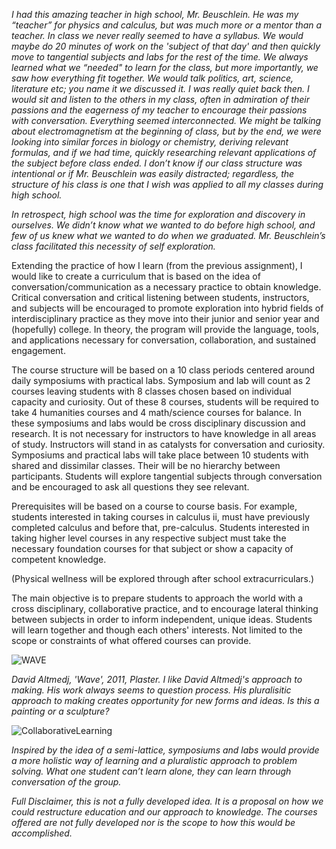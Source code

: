 *I had this amazing teacher in high school, Mr. Beuschlein.  He was my “teacher” for physics and calculus, but was much more or a mentor than a teacher.  In class we never really seemed to have a syllabus.  We would maybe do 20 minutes of work on the 'subject of that day' and then quickly move to tangential subjects and labs for the rest of the time.  We always learned what we “needed" to learn for the class, but more importantly, we saw how everything fit together.  We would talk politics, art, science, literature etc; you name it we discussed it.  I was really quiet back then. I would sit and listen to the others in my class, often in admiration of their passions and the eagerness of my teacher to encourage their passions with conversation.  Everything seemed interconnected.  We might be talking about electromagnetism at the beginning of class, but by the end, we were looking into similar forces in biology or chemistry, deriving relevant formulas, and if we had time, quickly researching relevant applications of the subject before class ended.  I don’t know if our class structure was intentional or if Mr. Beuschlein was easily distracted; regardless, the structure of his class is one that I wish was applied to all my classes during high school.*

*In retrospect, high school was the time for exploration and discovery in ourselves.  We didn’t know what we wanted to do before high school, and few of us knew what we wanted to do when we graduated.  Mr. Beuschlein’s class facilitated this necessity of self exploration.*  

Extending the practice of how I learn (from the previous assignment), I would like to create a curriculum that is based on the idea of conversation/communication as a necessary practice to obtain knowledge.  Critical conversation and critical listening between students, instructors, and subjects will be encouraged to promote exploration into hybrid fields of interdisciplinary  practice as they move into their junior and senior year and (hopefully) college.  In theory, the program will provide the language, tools, and applications necessary for conversation, collaboration, and sustained engagement.

The course structure will be based on a 10 class periods centered around daily symposiums with practical labs.  Symposium and lab will count as 2 courses leaving students with 8 classes chosen based on individual capacity and curiosity.  Out of these 8 courses, students will be required to take 4 humanities courses and 4 math/science courses for balance.  In these symposiums and labs would be cross disciplinary discussion and research.  It is not necessary for instructors to have knowledge in all areas of study.  Instructors will stand in as catalysts for conversation and curiosity.  Symposiums and practical labs will take place between 10 students with shared and dissimilar classes.   Their will be no hierarchy between participants.   Students will explore tangential subjects through conversation and be encouraged to ask all questions they see relevant. 

Prerequisites will be based on a course to course basis.  For example, students interested in taking courses in calculus ii, must have previously completed calculus and before that, pre-calculus.  Students interested in taking higher level courses in any respective subject must take the necessary foundation courses for that subject or show a capacity of competent knowledge.

(Physical wellness will be explored through after school extracurriculars.)

The main objective is to prepare students to approach the world with a cross disciplinary, collaborative practice, and to encourage lateral thinking between subjects in order to inform independent, unique ideas. Students will learn together and though each others' interests.  Not limited to the scope or constraints of what offered courses can provide.

![WAVE](http://www.chesterdols.com/wp-content/uploads/2017/02/DavidAltmedj_Wave.jpg)

*David Altmedj, 'Wave', 2011, Plaster.  I like David Altmedj's approach to making.  His work always seems to question process.  His pluralisitic approach to making creates opportunity for new forms and ideas.  Is this a painting or a sculpture?*

![CollaborativeLearning](http://www.chesterdols.com/wp-content/uploads/2017/02/Screen-Shot-2017-02-05-at-11.16.17-AM.png)

*Inspired by the idea of a semi-lattice, symposiums and labs would provide a more holistic way of learning and a pluralistic approach to problem solving.  What one student can’t learn alone, they can learn through conversation of the group.*

*Full Disclaimer, this is not a fully developed idea.  It is a proposal on how we could restructure education and our approach to knowledge.  The courses offered are not fully developed nor is the scope to how this would be accomplished.*
